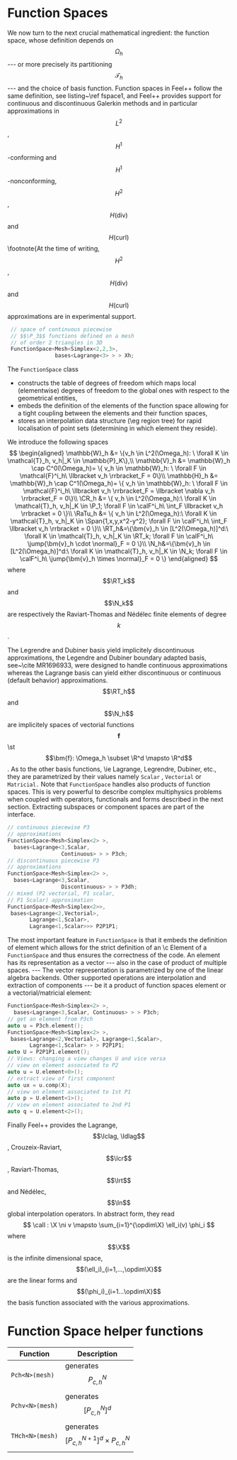 Function Spaces
===============

We now turn to the next crucial mathematical ingredient: the function space,
whose definition depends on $$\Omega_h$$ --- or more precisely its partitioning $$\mathcal{T}_h$$ --- and the choice of basis function. Function spaces in Feel++ follow the same definition, see listing~\ref fspace1, and Feel++ provides
support for continuous and discontinuous Galerkin methods and in particular approximations in $$L^2$$, $$H^1$$-conforming and $$H^1$$-nonconforming, $$H^2$$, $$H(\mathrm{div})$$ and $$H(\mathrm{curl})$$\footnote{At the time of writing, $$H^2$$, $$H(\mathrm{div})$$ and $$H(\mathrm{curl})$$ approximations are in experimental support.


```cpp
 // space of continuous piecewise
 // $$\P_3$$ functions defined on a mesh
 // of order 2 triangles in 3D
 FunctionSpace<Mesh<Simplex<2,2,3>,
               bases<Lagrange<3> > > Xh;
```


The `FunctionSpace`  class

 -  constructs the table of degrees of freedom which maps local (elementwise) degrees of
  freedom to the global ones with respect to the geometrical entities,
 -  embeds the definition of the elements of the function space allowing for a
  tight coupling between the elements and their function spaces,
 -  stores an interpolation data structure (\eg region tree) for rapid
  localisation of point sets (determining in which element they reside).


We introduce the following spaces
$$
  \begin{aligned}
    \mathbb{W}_h &= \{v_h \in L^2(\Omega_h): \ \forall K \in \mathcal{T}_h, v_h|_K
    \in \mathbb{P}_K\},\\
    \mathbb{V}_h &= \mathbb{W}_h \cap C^0(\Omega_h)= \{ v_h \in \mathbb{W}_h: \ \forall F \in
    \mathcal{F}^i_h\ \llbracket v_h \rrbracket_F = 0\}\\
    \mathbb{H}_h &= \mathbb{W}_h \cap C^1(\Omega_h)= \{ v_h \in \mathbb{W}_h: \ \forall F \in
    \mathcal{F}^i_h\ \llbracket v_h \rrbracket_F = \llbracket \nabla v_h \rrbracket_F = 0\}\\
    \CR_h &= \{ v_h \in L^2(\Omega_h):\ \forall K \in \mathcal{T}_h, v_h|_K \in
    \P_1; \forall F \in \calF^i_h\ \int_F \llbracket v_h \rrbracket = 0 \}\\
    \RaTu_h &= \{ v_h \in L^2(\Omega_h):\ \forall K \in \mathcal{T}_h, v_h|_K \in
    \Span{1,x,y,x^2-y^2}; \forall F \in \calF^i_h\ \int_F \llbracket v_h \rrbracket = 0 \}\\
    \RT_h&=\{\bm{v}_h \in [L^2(\Omega_h)]^d:\ \forall K \in \mathcal{T}_h, v_h|_K \in
    \RT_k; \forall F \in \calF^i_h\ \jump{\bm{v}_h \cdot \normal}_F = 0 \}\\
    \N_h&=\{\bm{v}_h \in [L^2(\Omega_h)]^d:\ \forall K \in \mathcal{T}_h, v_h|_K \in
    \N_k; \forall F \in \calF^i_h\ \jump{\bm{v}_h \times \normal}_F = 0 \}
  \end{aligned}
$$
where $$\RT_k$$ and $$\N_k$$ are respectively the Raviart-Thomas and N&eacute;d&eacute;lec finite
elements of degree $$k$$.

The Legrendre and Dubiner basis yield implicitely discontinuous
approximations, the Legendre and Dubiner boundary adapted basis,
see~\cite MR1696933, were designed to handle continuous approximations
whereas the Lagrange basis can yield either discontinuous or continuous
(default behavior) approximations.  $$\RT_h$$ and $$\N_h$$ are implicitely spaces
of vectorial functions $$\bm{f}$$ \st $$\bm{f}: \Omega_h \subset \R^d \mapsto
\R^d$$. As to the other basis functions, \ie Lagrange, Legrendre, Dubiner,
etc., they are parametrized by their values namely `Scalar`  ,
`Vectorial`  or `Matricial.`   Note that
`FunctionSpace`  handles also products of function spaces.  This is
very powerful to describe complex multiphysics problems when coupled with
operators, functionals and forms described in the next section. Extracting
subspaces or component spaces are part of the interface.

```cpp
// continuous piecewise P3
// approximations
FunctionSpace<Mesh<Simplex<2> >,
  bases<Lagrange<3,Scalar,
                 Continuous> > > P3ch;
// discontinuous piecewise P3
// approximations
FunctionSpace<Mesh<Simplex<2> >,
  bases<Lagrange<3,Scalar,
                 Discontinuous> > > P3dh;
// mixed (P2 vectorial, P1 scalar,
// P1 Scalar) approximation
FunctionSpace<Mesh<Simplex<2>>,
 bases<Lagrange<2,Vectorial>,
       Lagrange<1,Scalar>,
       Lagrange<1,Scalar>>> P2P1P1;
```

The most important feature in `FunctionSpace`  is that it embeds the
definition of element which allows for the strict definition of an \c
Element of a `FunctionSpace`  and thus ensures the correctness of the
code.  An element has its representation as a vector --- also in the
case of product of multiple spaces. --- The vector representation is
parametrized by one of the linear algebra backends. Other supported
operations are interpolation and extraction of components --- be it a
product of function spaces element or a vectorial/matricial element:

```cpp
FunctionSpace<Mesh<Simplex<2> >,
  bases<Lagrange<3,Scalar, Continuous> > > P3ch;
// get an element from P3ch
auto u = P3ch.element();
FunctionSpace<Mesh<Simplex<2> >,
 bases<Lagrange<2,Vectorial>, Lagrange<1,Scalar>,
       Lagrange<1,Scalar> > > P2P1P1;
auto U = P2P1P1.element();
// Views: changing a view changes U and vice versa
// view on element associated to P2
auto u = U.element<0>();
// extract view of first component
auto ux = u.comp(X);
// view on element associated to 1st P1
auto p = U.element<1>();
// view on element associated to 2nd P1
auto q = U.element<2>();
```

Finally Feel++ provides the Lagrange, $$\Iclag, \Idlag$$, Crouzeix-Raviart, $$\Icr$$,
Raviart-Thomas, $$\Irt$$ and N&eacute;d&eacute;lec, $$\In$$ global interpolation operators.
In abstract form, they read
$$
  \calI : \X \ni v \mapsto \sum_{i=1}^{\opdim\X} \ell_i(v) \phi_i
$$
where $$\X$$ is the infinite dimensional space, $$(\ell_i)_{i=1,...,\opdim\X}$$ are
the linear forms and $$(\phi_i)_{i=1...\opdim\X}$$ the basis function associated
with the various approximations.

# Function Space helper functions

Function        | Description
----------------|------------------------------
`Pch<N>(mesh)`  | generates $$P^N_{c,h}$$
`Pchv<N>(mesh)` | generates $$[P^N_{c,h}]^d$$
`THch<N>(mesh)` | generates $$[P^{N+1}_{c,h}]^d \times P^N_{c,h}$$
